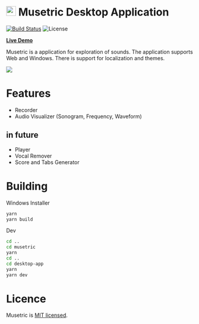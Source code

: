 # <img src="https://user-images.githubusercontent.com/7475599/87945559-1c49ec80-cacb-11ea-8f24-42c0738d1dcd.png" width="26" height="26"> Musetric Desktop Application

[![Build Status](https://dev.azure.com/popelenkow/musetric/_apis/build/status/musetric)](https://dev.azure.com/popelenkow/musetric/_build/latest?definitionId=1)
![License](https://img.shields.io/github/license/popelenkow/musetric)

[**Live Demo**](https://popelenkow.github.io/Musetric)

Musetric is a application for exploration of sounds. The application supports Web and Windows. There is support for localization and themes.

<img src="https://user-images.githubusercontent.com/7475599/104832178-d75c1280-58c1-11eb-81a5-3164b90c48cf.png">

# Features

- Recorder
- Audio Visualizer (Sonogram, Frequency, Waveform)

## in future

- Player
- Vocal Remover
- Score and Tabs Generator

# Building

Windows Installer
```bash
yarn
yarn build
```

Dev
```bash
cd ..
cd musetric
yarn
cd ..
cd desktop-app
yarn
yarn dev
```

# Licence

Musetric is [MIT licensed](licence.txt).